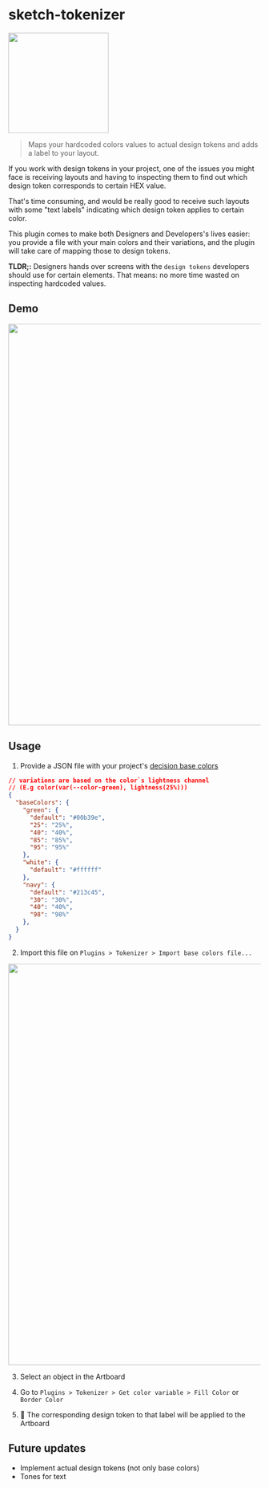 # sketch-tokenizer

<img src="https://image.ibb.co/cyYXXT/Screen_Shot_2018_07_12_at_17_08_15.png" width="200" />

> Maps your hardcoded colors values to actual design tokens and adds a label to your layout.

If you work with design tokens in your project, one of the issues you might face is receiving layouts and having to inspecting them to find out which design token corresponds to certain HEX value.

That's time consuming, and would be really good to receive such layouts with some "text labels" indicating which design token applies to certain color.

This plugin comes to make both Designers and Developers's lives easier: you provide a file with your main colors and their variations, and the plugin will take care of mapping those to design tokens.

**TLDR;:** Designers hands over screens with the `design tokens` developers should use for certain elements. That means: no more time wasted on inspecting hardcoded values.

## Demo

<img src="http://g.recordit.co/Pw1Ut79guk.gif" width="800" />

## Usage

1. Provide a JSON file with your project's [decision base colors](https://medium.com/eightshapes-llc/tokens-in-design-systems-25dd82d58421)

````json
// variations are based on the color`s lightness channel
// (E.g color(var(--color-green), lightness(25%)))
{
  "baseColors": {
    "green": {
      "default": "#00b39e",
      "25": "25%",
      "40": "40%",
      "85": "85%",
      "95": "95%"
    },
    "white": {
      "default": "#ffffff"
    },
    "navy": {
      "default": "#213c45",
      "30": "30%",
      "40": "40%",
      "98": "98%"
    },
  }
}
````

2. Import this file on `Plugins > Tokenizer > Import base colors file...`

<img src="http://g.recordit.co/FK9uXWnFa7.gif" width="800" />

3. Select an object in the Artboard

4. Go to `Plugins > Tokenizer > Get color variable > Fill Color` or `Border Color`

5. 🎉 The corresponding design token to that label will be applied to the Artboard

## Future updates

- Implement actual design tokens (not only base colors)
- Tones for text
